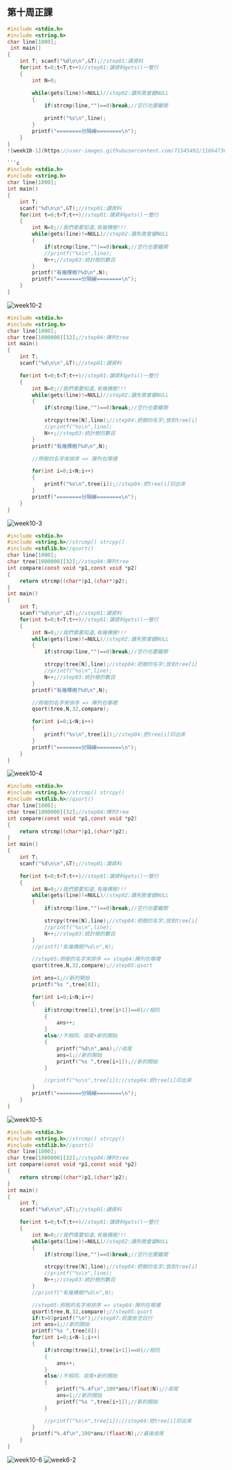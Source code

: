 ## 第十周正課

```c
#include <stdio.h>
#include <string.h>
char line[1000];
 int main()
{
    int T; scanf("%d\n\n",&T);//step01:讀資料
	for(int t=0;t<T;t++)//step01:讀資料gets()一整行
	{
		int N=0;

		while(gets(line)!=NULL)//step02:讀失敗會變NULL
		{
			if(strcmp(line,"")==0)break;//空行也要離開

			printf("%s\n",line);
		}
        printf("========分隔線========\n");
	}
}
![week10-1](https://user-images.githubusercontent.com/71545492/116647369-f7b16800-a9ac-11eb-8e50-2211e58473d6.png)```

```c
#include <stdio.h>
#include <string.h>
char line[1000];
int main()
{
    int T;
    scanf("%d\n\n",&T);//step01:讀資料
    for(int t=0;t<T;t++)//step01:讀資料gets()一整行
	{
		int N=0;//我們需要知道,有幾棵樹!!!
		while(gets(line)!=NULL)//step02:讀失敗會變NULL
		{
			if(strcmp(line,"")==0)break;//空行也要離開
			//printf("%s\n",line);
			N++;//step03:統計樹的數目
		}
		printf("有幾棵樹?%d\n",N);
		printf("========分隔線========\n");
	}
}
```
![week10-2](https://user-images.githubusercontent.com/71545492/116647374-fa13c200-a9ac-11eb-9aac-7807590e7913.png)

```c
#include <stdio.h>
#include <string.h>
char line[1000];
char tree[1000000][32];//step04:陣列tree
int main()
{
    int T;
    scanf("%d\n\n",&T);//step01:讀資料

	for(int t=0;t<T;t++)//step01:讀資料gets()一整行
	{
		int N=0;//我們需要知道,有幾棵樹!!!
		while(gets(line)!=NULL)//step02:讀失敗會變NULL
		{
			if(strcmp(line,"")==0)break;//空行也要離開

			strcpy(tree[N],line);//step04:把樹的名字;放到tree[i]
			//printf("%s\n",line);
			N++;//step03:統計樹的數目
		}
		printf("有幾棵樹?%d\n",N);

		//照樹的名字來排序 => 陣列在哪裡

		for(int i=0;i<N;i++)
		{
			printf("%s\n",tree[i]);//step04:把tree[i]印出來
		}
		printf("========分隔線========\n");
    }
}
```
![week10-3](https://user-images.githubusercontent.com/71545492/116647377-fbdd8580-a9ac-11eb-9388-2bb0c2e28b7a.png)

```c
#include <stdio.h>
#include <string.h>//strcmp() strcpy()
#include <stdlib.h>//qsort()
char line[1000];
char tree[1000000][32];//step04:陣列tree
int compare(const void *p1,const void *p2)
{
    return strcmp((char*)p1,(char*)p2);
}
int main()
{
    int T;
    scanf("%d\n\n",&T);//step01:讀資料
	for(int t=0;t<T;t++)//step01:讀資料gets()一整行
	{
		int N=0;//我們需要知道,有幾棵樹!!!
		while(gets(line)!=NULL)//step02:讀失敗會變NULL
		{
			if(strcmp(line,"")==0)break;//空行也要離開

			strcpy(tree[N],line);//step04:把樹的名字;放到tree[i]
			//printf("%s\n",line);
			N++;//step03:統計樹的數目
		}
		printf("有幾棵樹?%d\n",N);

		//照樹的名字來排序 => 陣列在哪裡
		qsort(tree,N,32,compare);

		for(int i=0;i<N;i++)
		{
			printf("%s\n",tree[i]);//step04:把tree[i]印出來
		}
		printf("========分隔線========\n");
    }
}
```
![week10-4](https://user-images.githubusercontent.com/71545492/116647382-fd0eb280-a9ac-11eb-8e06-2916f0da1792.png)

```c
#include <stdio.h>
#include <string.h>//strcmp() strcpy()
#include <stdlib.h>//qsort()
char line[1000];
char tree[1000000][32];//step04:陣列tree
int compare(const void *p1,const void *p2)
{
	return strcmp((char*)p1,(char*)p2);
}
int main()
{
	int T;
	scanf("%d\n\n",&T);//step01:讀資料

	for(int t=0;t<T;t++)//step01:讀資料gets()一整行
	{
		int N=0;//我們需要知道,有幾棵樹!!!
		while(gets(line)!=NULL)//step02:讀失敗會變NULL
		{
			if(strcmp(line,"")==0)break;//空行也要離開

			strcpy(tree[N],line);//step04:把樹的名字;放到tree[i]
			//printf("%s\n",line);
			N++;//step03:統計樹的數目
		}
		//printf("有幾棵樹?%d\n",N);

		//step05:照樹的名字來排序 => step04:陣列在哪裡
		qsort(tree,N,32,compare);//step05:qsort

		int ans=1;//新的開始
		printf("%s ",tree[0]);

		for(int i=0;i<N;i++)
		{
			if(strcmp(tree[i],tree[i+1])==0)//相同
			{
				ans++;
			}
			else//不相同，收尾+新的開始
			{
				printf("%d\n",ans);//收尾
				ans=1;//新的開始
				printf("%s ",tree[i+1]);//新的開始
			}

			//printf("%s\n",tree[i]);//step04:把tree[i]印出來
		}
		printf("========分隔線========\n");
	}
}
```
![week10-5](https://user-images.githubusercontent.com/71545492/116647387-fed87600-a9ac-11eb-9768-6b55731ffd49.png)

```c
#include <stdio.h>
#include <string.h>//strcmp() strcpy()
#include <stdlib.h>//qsort()
char line[1000];
char tree[1000000][32];//step04:陣列tree
int compare(const void *p1,const void *p2)
{
	return strcmp((char*)p1,(char*)p2);
}
int main()
{
	int T;
	scanf("%d\n\n",&T);//step01:讀資料

	for(int t=0;t<T;t++)//step01:讀資料gets()一整行
	{
		int N=0;//我們需要知道,有幾棵樹!!!
		while(gets(line)!=NULL)//step02:讀失敗會變NULL
		{
			if(strcmp(line,"")==0)break;//空行也要離開

			strcpy(tree[N],line);//step04:把樹的名字;放到tree[i]
			//printf("%s\n",line);
			N++;//step03:統計樹的數目
		}
		//printf("有幾棵樹?%d\n",N);

		//step05:照樹的名字來排序 => step04:陣列在哪裡
		qsort(tree,N,32,compare);//step05:qsort
		if(t>0)printf("\n");//step07:前面有空白行
		int ans=1;//新的開始
		printf("%s ",tree[0]);
		for(int i=0;i<N-1;i++)
		{
			if(strcmp(tree[i],tree[i+1])==0)//相同
			{
				ans++;
			}
			else//不相同，收尾+新的開始
			{
				printf("%.4f\n",100*ans/(float)N);//收尾
				ans=1;//新的開始
				printf("%s ",tree[i+1]);//新的開始
			}

			//printf("%s\n",tree[i]);//step04:把tree[i]印出來
		}
		printf("%.4f\n",100*ans/(float)N);//最後收尾
	}
}
```
![week10-6](https://user-images.githubusercontent.com/71545492/116647389-01d36680-a9ad-11eb-91e7-cec99bec3af4.png)
![week6-2](https://user-images.githubusercontent.com/71545492/116647396-04ce5700-a9ad-11eb-9464-25b5210b8e4e.png)




